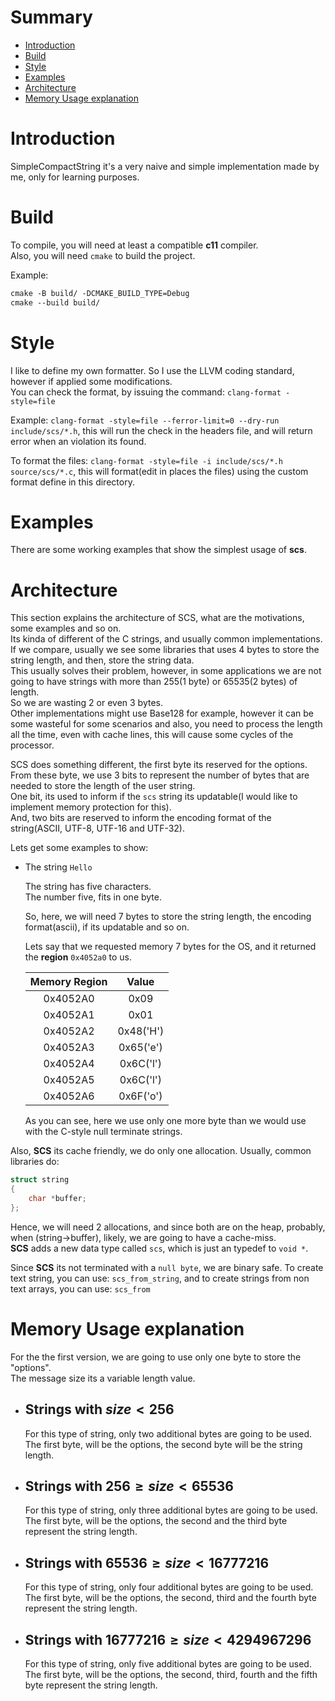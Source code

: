 # Summary

- [Introduction](#Introduction)
- [Build](#Build)
- [Style](#Style)
- [Examples](#Examples)
- [Architecture](#architecture)
- [Memory Usage explanation](#Memory-Usage-explanation)

# Introduction

SimpleCompactString it's a very naive and simple implementation made by me, only for learning purposes.

# Build

To compile, you will need at least a compatible **c11** compiler.  
Also, you will need `cmake` to build the project.

Example:    
```txt
cmake -B build/ -DCMAKE_BUILD_TYPE=Debug  
cmake --build build/
```

# Style

I like to define my own formatter. So I use the LLVM coding standard, however if applied some modifications.    
You can check the format, by issuing the command: `clang-format -style=file`

Example: `clang-format -style=file --ferror-limit=0 --dry-run include/scs/*.h`, this will run the check in the headers file, and will return error when an 
violation its found.

To format the files: `clang-format -style=file -i include/scs/*.h source/scs/*.c`, this will format(edit in places the files) using
the custom format define in this directory.

# Examples

There are some working examples that show the simplest usage of **scs**.

# Architecture

This section explains the architecture of SCS, what are the motivations, some examples and so on.   
Its kinda of different of the C strings, and usually common implementations. 
If we compare, usually we see some libraries that uses 4 bytes to store the string length, and then, store the string data.  
This usually solves their problem, however, in some applications we are not going to have strings with more 
than 255(1 byte) or 65535(2 bytes) of length.  
So we are wasting 2 or even 3 bytes.  
Other implementations might use Base128 for example, however it can be some wasteful for some scenarios and also, you need to process the length all the time,
even with cache lines, this will cause some cycles of the processor.  

SCS does something different, the first byte its reserved for the options.   
From these byte, we use 3 bits to represent the number of bytes that are needed to store the length of the user string.   
One bit, its used to inform if the `scs` string its updatable(I would like to implement memory protection for this).   
And, two bits are reserved to inform the encoding format of the string(ASCII, UTF-8, UTF-16 and UTF-32).

Lets get some examples to show: 

- The string `Hello`

  The string has five characters.   
  The number five, fits in one byte.  

  So, here, we will need 7 bytes to store the string length, the encoding format(ascii), if its updatable and so on.

  Lets say that we requested memory 7 bytes for the OS, and it returned the **region** `0x4052a0` to us.

  | Memory Region |   Value   |
  |:-------------:|:---------:|
  |   0x4052A0    |   0x09    |
  |   0x4052A1    |   0x01    |   
  |   0x4052A2    | 0x48('H') |
  |   0x4052A3    | 0x65('e') |
  |   0x4052A4    | 0x6C('l') |
  |   0x4052A5    | 0x6C('l') |
  |   0x4052A6    | 0x6F('o') |

  As you can see, here we use only one more byte than we would use with the C-style null terminate strings.

Also, **SCS** its cache friendly, we do only one allocation.
Usually, common libraries do: 
```c
struct string
{
    char *buffer;
};
```
Hence, we will need 2 allocations, and since both are on the heap, probably, when (string->buffer), likely, we are going to have a cache-miss.   
**SCS** adds a new data type called `scs`, which is just an typedef to `void *`.

Since **SCS** its not terminated with a `null byte`, we are binary safe.
To create text string, you can use: `scs_from_string`, and to create strings from non text arrays, you can use: `scs_from`


# Memory Usage explanation

For the the first version, we are going to use only one byte to store the "options".    
The message size its a variable length value.   

- ## Strings with $size \lt 256$

  For this type of string, only two additional bytes are going to be used.   
  The first byte, will be the options, the second byte will be the string length.

- ## Strings with $256 \ge size \lt 65536$

    For this type of string, only three additional bytes are going to be used.   
    The first byte, will be the options, the second and the third byte represent the string length.

- ## Strings with $65536 \ge size \lt 16777216$

    For this type of string, only four additional bytes are going to be used.   
    The first byte, will be the options, the second, third  and the fourth byte represent the string length.

- ## Strings with $16777216 \ge size \lt 4294967296$

    For this type of string, only five additional bytes are going to be used.   
    The first byte, will be the options, the second, third, fourth and the fifth byte represent the string length.
